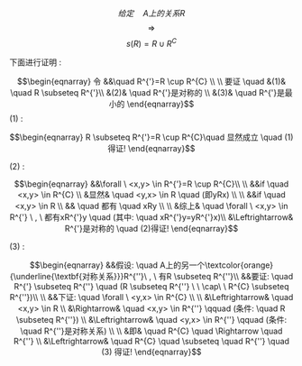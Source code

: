 $$给定 \quad A上的关系R$$
$$\Rightarrow$$
$$\tag{定理2}s(R)=R \cup R^{C}$$

下面进行证明 :

$$\begin{eqnarray}
令 &&\quad R^{'}=R \cup R^{C} \\ \\ 
要证 \quad &(1)& \quad R \subseteq R^{'}\\
&(2)& \quad R^{'}是对称的 \\
&(3)& \quad R^{'}是最小的
\end{eqnarray}$$
(1) :

$$\begin{eqnarray}
R \subseteq R^{'}=R \cup R^{C}\quad 显然成立 \quad (1)得证!
\end{eqnarray}$$

(2) :

$$\begin{eqnarray}
&&\forall \ <x,y> \in R^{'}=R \cup R^{C}\\ \\
&&if \quad <x,y> \in R^{C} \\
&显然& \quad <y,x> \in R  \quad (即yRx) \\ \\
&&if \quad <x,y> \in R \\
&& \quad 都有 \quad xRy \\ \\
&综上& \quad \forall \ <x,y> \in R^{'} \ , \ 都有xR^{'}y \quad (其中: \quad xR^{'}y=yR^{'}x)\\
&\Leftrightarrow& R^{'}是对称的 \quad (2)得证!
\end{eqnarray}$$

(3) :

$$\begin{eqnarray}
&&假设: \quad A上的另一个\textcolor{orange}{\underline{\textbf{对称关系}}}R^{''}\ , \ 有R \subseteq R^{''}\\
&&要证: \quad R^{'} \subseteq R^{''} \quad (R \subseteq R^{''} \ \ \cap\ \ R^{C} \subseteq R^{''})\\ \\
&&下证: \quad \forall \ <y,x> \in R^{C} \\ \\
&\Leftrightarrow& \quad <x,y> \in R \\
&\Rightarrow& \quad <x,y> \in R^{''} \qquad (条件: \quad R \subseteq R^{''}) \\
&\Leftrightarrow& \quad <y,x> \in R^{''} \qquad (条件: \quad R^{''}是对称关系) \\ \\
&即& \quad R^{C} \quad \Rightarrow \quad R^{''} \\
&\Leftrightarrow& \quad R^{C} \quad \subseteq \quad  R^{''} \quad (3) 得证!
\end{eqnarray}$$